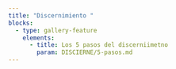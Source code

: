 ```yaml
---
title: "Discernimiento "
blocks:
  - type: gallery-feature
    elements:
      - title: Los 5 pasos del discerniimetno
        param: DISCIERNE/5-pasos.md
---
```

